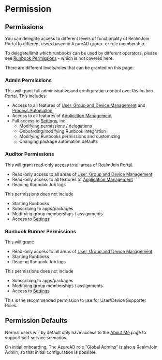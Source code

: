 # Permission

## Permissions

You can delegate access to different levels of functionality of RealmJoin Portal to different users based in AzureAD group- or role membership.&#x20;

To delegate/limit which runbooks can be used by different operators, please see [Runbook Permissions](../runbooks/runbook-permissions.md) - which is not covered here.

There are different levels/roles that can be granted on this page:

### Admin Permissions

This will grant full administrative and configuration control over RealmJoin Portal. This includes:

* Access to all features of [User, Group and Device Management](../user-group-device-management/) and [Process Automation](../runbooks/)
* Access to all features of [Application Management](../AppManagement/)
* Full access to [Settings](./), incl.
  * Modifying permissions / delegations
  * Onboarding/modifying Runbook integration
  * Modifying Runbooks permissions and customizing
  * Changing package automation defaults

### Auditor Permissions

This will grant read-only access to all areas of RealmJoin Portal.&#x20;

* Read-only access to all areas of [User, Group and Device Management](../user-group-device-management/)&#x20;
* Read-only access to all features of [Application Management](../AppManagement/)
* Reading Runbook Job logs

This permissions does not include

* Starting Runbooks&#x20;
* Subscribing to apps/packages
* Modifying group memberships / assignments
* Access to [Settings](./)

### Runbook Runner Permissions

This will grant:

* Read-only access to all areas of [User, Group and Device Management](../user-group-device-management/)&#x20;
* Starting Runbooks&#x20;
* Reading Runbook Job logs

This permissions does not include

* Subscribing to apps/packages
* Modifying group memberships / assignments
* Access to [Settings](./)

This is the recommended permission to use for User/Device Supporter Roles.

## Permission Defaults

Normal users will by default only have access to the [About Me](../user-group-device-management/about-me.md) page to support self-service scenarios.

On initial onboarding, The AzureAD role "Global Admins" is also a RealmJoin Admin, so that initial configuration is possible.&#x20;
